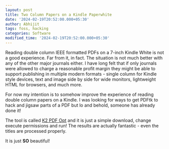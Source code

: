 ```yaml
---
layout: post
title: Two Column Papers on a Kindle Paperwhite
date: '2024-02-19T20:52:00.000+05:30'
author: Abhijit
tags: foss, hacking
categories: Software
modified_time: '2024-02-19T20:52:00.000+05:30'
---
```


Reading double column IEEE formatted PDFs on a 7-inch Kindle White is not a good experience. Far from it, in fact.
The situation is not much better with any of the other major journals either.
I have long felt that if only journals were allowed to charge a reasonable profit margin they might be able to support
publishing in multiple modern formats - single column for Kindle style devices, text and image side by side
for wide monitors, lightweight HTML for browsers, and much more.

For now my intention is to somehow improve the experience of reading double column papers 
on a Kindle. I was looking for ways to get PDFtk to hack and jigsaw parts of a PDF but lo and behold, someone has already done it!

The tool is called [K2 PDF Opt](https://www.willus.com/k2pdfopt/) and it is just a simple download, change execute permissions and run!
The results are actually fantastic - even the titles are processed properly. 

It is just __SO__ beautiful!
